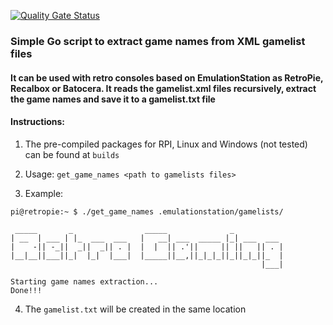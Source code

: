 [![Quality Gate Status](https://sonarcloud.io/api/project_badges/measure?project=aloula_get_game_names&metric=alert_status)](https://sonarcloud.io/summary/new_code?id=aloula_get_game_names)

### Simple Go script to extract game names from XML gamelist files

#### It can be used with retro consoles based on EmulationStation as RetroPie, Recalbox or Batocera. It reads the gamelist.xml files recursively, extract the game names and save it to a gamelist.txt file


#### Instructions:

1. The pre-compiled packages for RPI, Linux and Windows (not tested) can be found at `builds`

2. Usage: `get_game_names <path to gamelists files>` 

3. Example:

``` 
pi@retropie:~ $ ./get_game_names .emulationstation/gamelists/

 _____       _                _____              _
| __  | ___ | |_  ___  ___   |   __| ___  _____ |_| ___  ___
|    -|| -_||  _||  _|| . |  |  |  || .'||     || ||   || . |
|__|__||___||_|  |_|  |___|  |_____||__,||_|_|_||_||_|_||_  |
                                                        |___|

Starting game names extraction...
Done!!!
```

4. The `gamelist.txt` will be created in the same location
